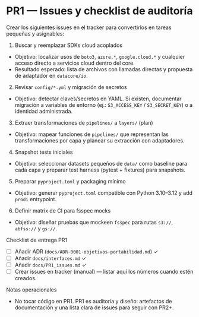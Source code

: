 # PR1 — Issues y checklist de auditoría

Crear los siguientes issues en el tracker para convertirlos en tareas pequeñas y asignables:

1) Buscar y reemplazar SDKs cloud acoplados
- Objetivo: localizar usos de `boto3`, `azure.*`, `google.cloud.*` y cualquier acceso directo a servicios cloud dentro del core.
- Resultado esperado: lista de archivos con llamadas directas y propuesta de adaptador en `datacore/io`.

2) Revisar `config/*.yml` y migración de secretos
- Objetivo: detectar claves/secretos en YAML. Si existen, documentar migración a variables de entorno (ej.: `S3_ACCESS_KEY` / `S3_SECRET_KEY`) o a identidad administrada.

3) Extraer transformaciones de `pipelines/` a `layers/` (plan)
- Objetivo: mapear funciones de `pipelines/` que representan las transformaciones por capa y planear su extracción con adaptadores.

4) Snapshot tests iniciales
- Objetivo: seleccionar datasets pequeños de `data/` como baseline para cada capa y preparar test harness (pytest + fixtures) para snapshots.

5) Preparar `pyproject.toml` y packaging mínimo
- Objetivo: generar `pyproject.toml` compatible con Python 3.10–3.12 y add `prodi` entrypoint.

6) Definir matrix de CI para fsspec mocks
- Objetivo: diseñar pruebas que mockeen `fsspec` para rutas `s3://`, `abfss://` y `gs://`.

Checklist de entrega PR1
- [ ] Añadir ADR (`docs/ADR-0001-objetivos-portabilidad.md`) ✓
- [ ] Añadir `docs/interfaces.md` ✓
- [ ] Añadir `docs/PR1_issues.md` ✓
- [ ] Crear issues en tracker (manual) — listar aquí los números cuando estén creados.

Notas operacionales
- No tocar código en PR1. PR1 es auditoría y diseño: artefactos de documentación y una lista clara de issues para seguir con PR2+.
